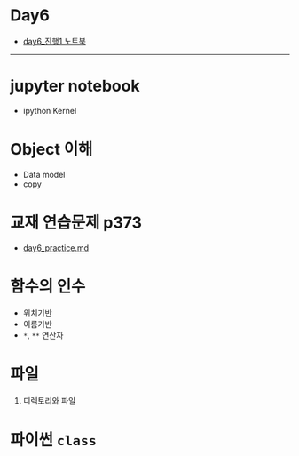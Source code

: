 # Day6

- [day6_진행1 노트북](./day6_진행1.ipynb)

---

# jupyter notebook

 - ipython Kernel
 

# Object 이해
 - Data model
 - copy

# 교재 연습문제 p373

 - [day6_practice.md](./day6_practice.md)

# 함수의 인수

 - 위치기반
 - 이름기반
 - `*`, `**` 연산자

# 파일

1. 디렉토리와 파일


# 파이썬 `class`
